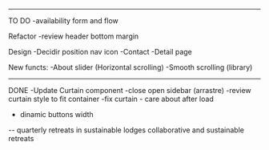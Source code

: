 
---
TO DO 
-availability form and flow


Refactor
-review header bottom margin 

Design
-Decidir position nav icon
-Contact
-Detail page

New functs:
-About slider (Horizontal scrolling)
-Smooth scrolling (library)

----
DONE
-Update Curtain component 
-close open sidebar (arrastre)
-review curtain style to fit container
-fix curtain - care about after load
- dinamic buttons width

--
quarterly retreats in sustainable lodges
collaborative and sustainable retreats
